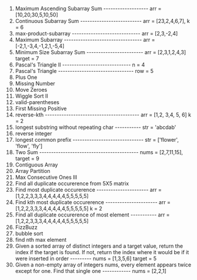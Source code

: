1) Maximum Ascending Subarray Sum -------------------    arr = [10,20,30,5,10,50]
2) Continuous Subarray Sum --------------------------    arr = [23,2,4,6,7], k = 6
3) max-product-subarray -----------------------------    arr = [2,3,-2,4]
4) Maximum Subarray ---------------------------------    arr = [-2,1,-3,4,-1,2,1,-5,4]
5) Minimum Size Subarray Sum ------------------------    arr = [2,3,1,2,4,3] target = 7
6) Pascal's Triangle II -----------------------------    n = 4
7) Pascal's Triangle --------------------------------    row = 5
8) Plus One
9) Missing Number
10) Move Zeroes
11) Wiggle Sort II
12) valid-parentheses
13) First Missing Positive
14) reverse-kth ---------------------------------------- arr = [1,2, 3,4, 5, 6] k = 2
15) longest substring without repeating char ----------- str = 'abcdab'
16) reverse integer
17) longest common prefix ------------------------------ str = ['flower', 'flow', 'fly']
18) Two Sum  ------------------------------------------  nums = [2,7,11,15], target = 9
19) Contiguous Array
20) Array Partition
21) Max Consecutive Ones III
22) Find all duplicate occurerence from 5X5 matrix
23) Find most duplicate occurerence ----------------------  arr = [1,2,2,3,3,3,4,4,4,4,4,5,5,5,5,5]
24) Find kth most duplicate occurerence ----------------------  arr = [1,2,2,3,3,3,4,4,4,4,4,5,5,5,5,5] k = 2
25) Find all duplicate occurerence of most element -----------  arr = [1,2,2,3,3,3,4,4,4,4,4,5,5,5,5,5]
26) FizzBuzz
27) bubble sort
28) find nth max element
29) Given a sorted array of distinct integers and a target value, return the index if the target is found. If not, return the index where it would be if it were inserted in order --------- nums = [1,3,5,6] target = 5
30) Given a non-empty array of integers nums, every element appears twice except for one. Find that single one ------------  nums = [2,2,1]
